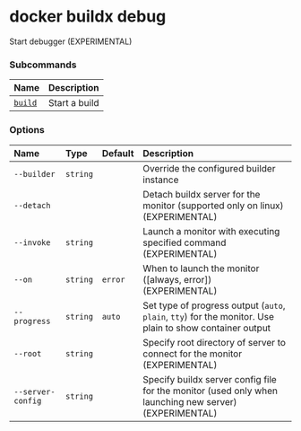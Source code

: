 # docker buildx debug

<!---MARKER_GEN_START-->
Start debugger (EXPERIMENTAL)

### Subcommands

| Name                             | Description   |
|:---------------------------------|:--------------|
| [`build`](buildx_debug_build.md) | Start a build |


### Options

| Name              | Type     | Default | Description                                                                                              |
|:------------------|:---------|:--------|:---------------------------------------------------------------------------------------------------------|
| `--builder`       | `string` |         | Override the configured builder instance                                                                 |
| `--detach`        |          |         | Detach buildx server for the monitor (supported only on linux) (EXPERIMENTAL)                            |
| `--invoke`        | `string` |         | Launch a monitor with executing specified command (EXPERIMENTAL)                                         |
| `--on`            | `string` | `error` | When to launch the monitor ([always, error]) (EXPERIMENTAL)                                              |
| `--progress`      | `string` | `auto`  | Set type of progress output (`auto`, `plain`, `tty`) for the monitor. Use plain to show container output |
| `--root`          | `string` |         | Specify root directory of server to connect for the monitor (EXPERIMENTAL)                               |
| `--server-config` | `string` |         | Specify buildx server config file for the monitor (used only when launching new server) (EXPERIMENTAL)   |


<!---MARKER_GEN_END-->

